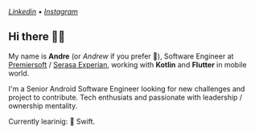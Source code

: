 [_Linkedin_](https://www.linkedin.com/in/andreduarteleite/) • [_Instagram_](https://www.instagram.com/andreduarteleite/)

## Hi there 👋🏻

My name is **Andre** (or _Andrew_ if you prefer 👀), Software Engineer at [Premiersoft](https://premiersoft.net/) / [Serasa Experian](https://www.serasa.com.br/limpa-nome-online), working with __Kotlin__ and __Flutter__ in mobile world.

I'm a Senior Android Software Engineer looking for new challenges and project to contribute. Tech enthusiats and passionate with leadership / ownership mentality.

Currently learinig:  Swift.

<!--
**AndreDLeite/AndreDLeite** is a ✨ _special_ ✨ repository because its `README.md` (this file) appears on your GitHub profile.

Here are some ideas to get you started:

- 🔭 I’m currently working on ...
- 🌱 I’m currently learning ...
- 👯 I’m looking to collaborate on ...
- 🤔 I’m looking for help with ...
- 💬 Ask me about ...
- 📫 How to reach me: ...
- 😄 Pronouns: ...
- ⚡ Fun fact: ...
-->
